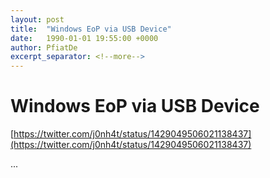 ```yaml
---
layout: post
title:  "Windows EoP via USB Device"
date:   1990-01-01 19:55:00 +0000
author: PfiatDe
excerpt_separator: <!--more-->
---
```


# Windows EoP via USB Device
[https://twitter.com/j0nh4t/status/1429049506021138437](https://twitter.com/j0nh4t/status/1429049506021138437)

...
<!--more-->
